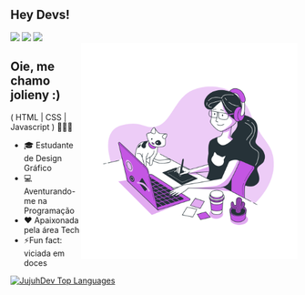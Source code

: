 ## Hey Devs!

<div>
  <a href="www.linkedin.com/in/jolieny-moraes-a6b808261" target="_blank"><img src="https://img.shields.io/badge/-LinkedIn-%230077B5?style=for-the-badge&logo=linkedin&logoColor=white"target="_blank"></a> 
  <a href="mailto:jujudev@gmail.com"><img src="https://img.shields.io/badge/-Gmail-%23333?style=for-the-badge&logo=gmail&logoColor=white" target="_blank"></a>
  <a href="#"><img src="https://img.shields.io/badge/-Website-%23a626a6?style=for-the-badge" target="_blank"></a>
  </div>

  <img align="right" alt= "Designer dev" src="https://github.com/jujuhdev/jujuhdev/blob/main/Designer%20girl-bro.png" width="380"/>

  ## Oie, me chamo jolieny :)
  ( HTML | CSS | Javascript ) 👩🏻‍💻
- 🎓 Estudante de Design Gráfico
- 💻  Aventurando-me na Programação
- ❤️ Apaixonada pela área Tech
- ⚡Fun fact: viciada em doces

<div align="left">
  <a href="https://github.com/anuraghazra/github-readme-stats">
  <img src="https://github-readme-stats.vercel.app/api/top-langs/?username=jujuhdev&theme=blue-white" alt="JujuhDev Top Languages">
</a>
</div>





